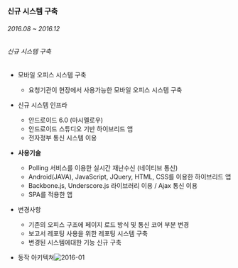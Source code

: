 ### 신규 시스템 구축

###### 2016.08 ~ 2016.12

###### 신규 시스템 구축

- 모바일 오피스 시스템 구축
  - 요청기관이 현장에서 사용가능한 모바일 오피스 시스템 구축

- 신규 시스템 인프라
  - 안드로이드 6.0 (마시멜로우)
  - 안드로이드 스튜디오 기반 하이브리드 앱
  - 전자정부 통신 시스템 이용

- **사용기술**

  - Polling 서비스를 이용한 실시간 재난수신 (네이티브 통신)
  - Android(JAVA), JavaScript, JQuery, HTML, CSS를 이용한 하이브리드 앱 
  - Backbone.js, Underscore.js 라이브러리 이용 / Ajax 통신 이용
  - SPA를 적용한 앱
    
- 변경사항
  - 기존의 오피스 구조에 페이지 로드 방식 및 통신 코어 부분 변경
  - 보고서 레포팅 사용을 위한 레포팅 시스템 구축 
  - 변경된 시스템에대한 기능 신규 구축   

- 동작 아키텍쳐![2016-01](https://user-images.githubusercontent.com/51183027/70995148-29f15b00-2113-11ea-8a9e-1e44bab28e8b.PNG)
